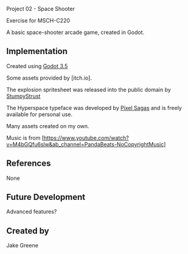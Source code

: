 Project 02 - Space Shooter

Exercise for MSCH-C220

A basic space-shooter arcade game, created in Godot.

## Implementation

Created using [Godot 3.5](https://godotengine.org/download)

Some assets provided by [itch.io].

The explosion spritesheet was released into the public domain by [StumpyStrust](https://opengameart.org/content/explosion-sheet)

The Hyperspace typeface was developed by [Pixel Sagas](https://www.dafont.com/hyperspace.font) and is freely available for personal use.

Many assets created on my own.

Music is from [https://www.youtube.com/watch?v=M4bGQfu6slw&ab_channel=PandaBeats-NoCopyrightMusic]

## References
None

## Future Development
Advanced features?

## Created by
Jake Greene
```
